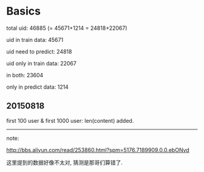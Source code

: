 # Basics

total uid: 46885 (= 45671+1214 = 24818+22067)

uid in train data: 45671

uid need to predict: 24818

uid only in train data: 22067

in both: 23604

only in predict data: 1214

## 20150818

first 100 user & first 1000 user: len(content) added.

---

note:

http://bbs.aliyun.com/read/253860.html?spm=5176.7189909.0.0.ebONvd

这里提到的数据好像不太对, 猜测是那哥们算错了.